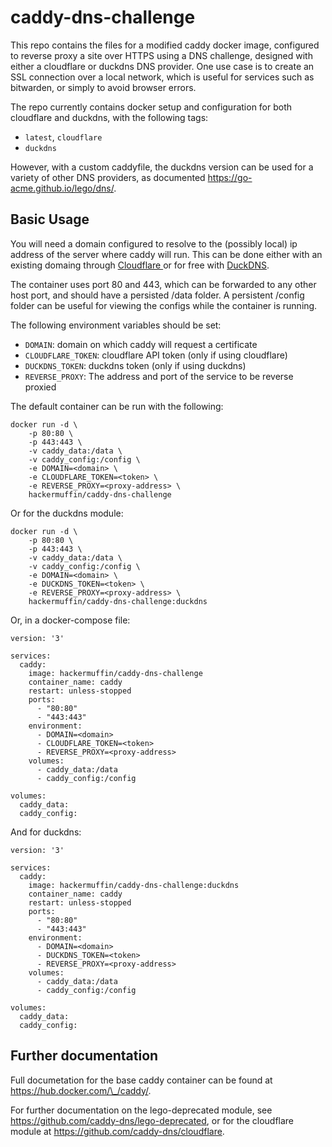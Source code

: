 # caddy-dns-challenge

This repo contains the files for a modified caddy docker image, configured to reverse proxy a site over HTTPS using a DNS challenge, designed with either a cloudflare or duckdns DNS provider. One use case is to create an SSL connection over a local network, which is useful for services such as bitwarden, or simply to avoid browser errors.

The repo currently contains docker setup and configuration for both cloudflare and duckdns, with the following tags:
- `latest`, `cloudflare`
- `duckdns`

However, with a custom caddyfile, the duckdns version can be used for a variety of other DNS providers, as documented https://go-acme.github.io/lego/dns/.

## Basic Usage
You will need a domain configured to resolve to the (possibly local) ip address of the server where caddy will run. This can be done either with an existing domaing through [Cloudflare ](https://www.cloudflare.com/) or for free with [DuckDNS](https://www.duckdns.org/). 

The container uses port 80 and 443, which can be forwarded to any other host port, and should have a persisted /data folder. A persistent /config folder can be useful for viewing the configs while the container is running.

The following environment variables should be set:
- `DOMAIN`: domain on which caddy will request a certificate
- `CLOUDFLARE_TOKEN`: cloudflare API token (only if using cloudflare)
- `DUCKDNS_TOKEN`: duckdns token (only if using duckdns)
- `REVERSE_PROXY`: The address and port of the service to be reverse proxied

The default container can be run with the following:

```console
docker run -d \
    -p 80:80 \
    -p 443:443 \
    -v caddy_data:/data \
    -v caddy_config:/config \
    -e DOMAIN=<domain> \ 
    -e CLOUDFLARE_TOKEN=<token> \
    -e REVERSE_PROXY=<proxy-address> \
    hackermuffin/caddy-dns-challenge
```

Or for the duckdns module:
```console
docker run -d \
    -p 80:80 \
    -p 443:443 \
    -v caddy_data:/data \
    -v caddy_config:/config \
    -e DOMAIN=<domain> \ 
    -e DUCKDNS_TOKEN=<token> \
    -e REVERSE_PROXY=<proxy-address> \
    hackermuffin/caddy-dns-challenge:duckdns
```

Or, in a docker-compose file:

```console
version: '3'
 
services: 
  caddy:
    image: hackermuffin/caddy-dns-challenge
    container_name: caddy
    restart: unless-stopped
    ports:
      - "80:80"
      - "443:443"
    environment:
      - DOMAIN=<domain>
      - CLOUDFLARE_TOKEN=<token>
      - REVERSE_PROXY=<proxy-address>
    volumes:
      - caddy_data:/data
      - caddy_config:/config

volumes:
  caddy_data:
  caddy_config:
```

And for duckdns:
```console
version: '3'
 
services: 
  caddy:
    image: hackermuffin/caddy-dns-challenge:duckdns
    container_name: caddy
    restart: unless-stopped
    ports:
      - "80:80"
      - "443:443"
    environment:
      - DOMAIN=<domain>
      - DUCKDNS_TOKEN=<token>
      - REVERSE_PROXY=<proxy-address>
    volumes:
      - caddy_data:/data
      - caddy_config:/config

volumes:
  caddy_data:
  caddy_config:
```

## Further documentation

Full documetation for the base caddy container can be found at https://hub.docker.com/\_/caddy/.

For further documentation on the lego-deprecated module, see https://github.com/caddy-dns/lego-deprecated, or for the cloudflare module at https://github.com/caddy-dns/cloudflare.
